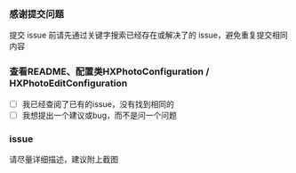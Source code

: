 ### 感谢提交问题
提交 issue 前请先通过关键字搜索已经存在或解决了的 issue，避免重复提交相同内容

### 查看README、配置类HXPhotoConfiguration / HXPhotoEditConfiguration
- [ ] 我已经查阅了已有的issue，没有找到相同的
- [ ] 我想提出一个建议或bug，而不是问一个问题

### issue
请尽量详细描述，建议附上截图 
